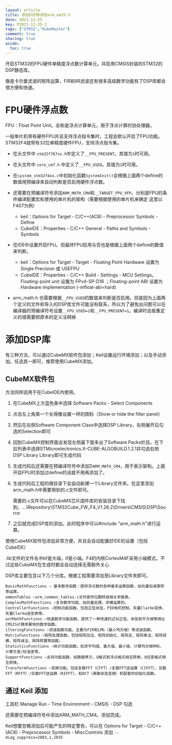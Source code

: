 ```yaml
---
layout: article
title: 添加DSP库添加arm_math.h
date: 2021-12-25
key: P2021-12-25-2
tags: ["STM32","RoboMaster"]
comment: true
sharing: true
aside:
  toc: true
---
```


开启STM32的FPU硬件单精度浮点数计算单元，并启用CMSIS封装的STM32的DSP静态库。

像是卡尔曼滤波的矩阵运算，FIR和IIR滤波还有很多高级数学功能有了DSP库都会很方便和快速。

<!--more-->

# FPU硬件浮点数

FPU：Float Point Unit。全称是浮点计算单元，用于浮点计算的协处理器。

一般单片机带有硬件FPU并且支持浮点指令集时，工程会默认开启了FPU功能。STM32F4就带有32位单精度硬件FPU，支持浮点指令集。

- 在头文件中 `stm32f767xx.h`中定义了`__FPU_PRESENT`。其值为`1`时可用。


- 在头文件中 `core_cm7.h` 中定义了`__FPU_USED`。其值为`1`时可用。


- 在`system_stm32f4xx.c`中初始化函数`SystemInit()`会根据上面两个define的数值用预编译来自动判断是否启用硬件浮点数。
- 还需要在预编译符号添加`ARM_MATH_CM4`和`__TARGET_FPU_VFP`。分别是FPU的条件编译配置宏和使用的单片机的架构（需要根据使用的单片机来确定 这里以F407为例）
  - keil：Options for Target - C/C++(AC6) - Preprocessor Symbols - Define
  - CubeIDE：Properties - C/C++ General - Paths and Symbols - Symbols

- 在IDE中设置开启FPU。但最终FPU启用与否也是根据上面两个define的数值来判断。
  - keil：Options for Target - Target - Floating Point Hardware 设置为 Single Precision 或 USEFPU
  - CubeIDE：Properties - C/C++ Bulid - Settings - MCU Settings。Floating-point unit 设置为 FPv4-SP-D16 ；Floating-point ABI 设置为 Hardware implementation (-mfloat-abi=hard)

- arm_math.h 也需要根据`__FPU_USED`的数值来判断是否启用。但是因为上面两个定义的文件和导入的DSP库文件可能没有联系，所以为了避免出问题可以在编译器的预编译符号设置`__FPU_USED=1`和`__FPU_PRESENT=1`。编译时会报重定义的错需要把原本的定义注释掉

# 添加DSP库

有三种方法，可以通过CubeMX软件包添加；Keil设置运行环境添加；以及手动添加。任选其一即可，推荐使用CubeMX添加。

## CubeMX软件包

方法同样适用于在CubeIDE内使用。

1. 在CubeMX上方蓝色条中选择 Software Packs - Select Components

2. 点击左上角第一个长得像设置一样的图标（Show or hide the filter panel）

3. 然后在右侧Software Component Class中选择DSP Library，右侧展开后勾选的Selection即可

4. 回到CubeMX控制界面会发现左侧最下面多出了Software Packs栏目。在下拉列表中选择STMicroelectronics.X-CUBE-ALGOBUILD.1.2.1并勾选右侧DSP Library Library即可生成代码

5. 生成代码后还需要在预编译符号中添加D`ARM_MATH_CM4`，用于表示架构。上面开启FPU时添加过define的话就不用再添加了。

6. 生成代码后工程的根目录下会自动新建一个Library文件夹。在这里添加arm_math.h中需要用到的.c文件即可。

   需要的.c文件可以在CubeMX芯片固件库的安装目录下找到。...\Repository\STM32Cube_FW_F4_V1.26.2\Drivers\CMSIS\DSP\Source

7. 之后就完成DSP库的添加。此时程序中可以#include "arm_math.h"进行运算。

使用CubeMX软件包添加非常方便，并且会自动配置好IDE的设置（包括CubeIDE）

.lib文件的文件名中bf是大端，lf是小端。F4的内核CortexM4F采用小端模式。不过这些CubeMX在生成时都会自动选择无需额外关心

DSP库主要包含以下几个分库。根据工程需要添加至Library文件夹即可。

    BasicMathFunctions – 基本数学函数：提供浮点数的各种基本运算函数，如向量加减乘除等运算。
    ommonTables –arm_common_tables.c文件提供位翻转或相关参数表。
    ComplexMathFunctions –复杂数学功能，如向量处理，求模运算的。
    ControllerFunctions –控制功能函数。包括正弦余弦，PID电机控制，矢量Clarke变换，矢量Clarke逆变换等。
    astMathFunctions –快速数学功能函数。提供了一种快速的近似正弦，余弦和平方根等相比CMSIS计算库要快的数学函数。
    ilteringFunctions –滤波函数功能，主要为FIR和LMS（最小均方根）等滤波函数。
    MatrixFunctions –矩阵处理函数。包括矩阵加法、矩阵初始化、矩阵反、矩阵乘法、矩阵规模、矩阵减法、矩阵转置等函数。
    StatisticsFunctions –统计功能函数。如求平均值、最大值、最小值、计算均方根RMS、计算方差/标准差等。
    SupportFunctions –支持功能函数，如数据拷贝，Q格式和浮点格式相互转换，Q任意格式相互转换。
    TransformFunctions –变换功能。包括复数FFT（CFFT）/复数FFT逆运算（CIFFT）、实数FFT（RFFT）/实数FFT逆运算（RIFFT）、和DCT（离散余弦变换）和配套的初始化函数。

## 通过 Keil 添加

工具栏 Manage Run - Time Environment - CMSIS - DSP 勾选

还需要在预编译符号中添加ARM_MATH_CM4。添加完成。

Keil想要忽略添加后可能产生的特定警告，可以在 Options for Target - C/C++(AC6) - Preprocessor Symbols - MiscControls 添加 `--diag_suppress=2803,1,1035` 
